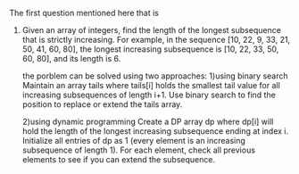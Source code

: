 The first question mentioned here that is 
1) Given an array of integers, find the length of the longest subsequence that is strictly increasing.
 For example, in the sequence [10, 22, 9, 33, 21, 50, 41, 60, 80], the longest increasing subsequence is [10, 22, 33, 50, 60, 80], and its length is 6.

    the porblem can be solved using two approaches:
     1)using binary search
        Maintain an array tails where tails[i] holds the smallest tail value for all increasing subsequences of length i+1.
        Use binary search to find the position to replace or extend the tails array.

     2)using dynamic programming
        Create a DP array dp where dp[i] will hold the length of the longest increasing subsequence ending at index i.
        Initialize all entries of dp as 1 (every element is an increasing subsequence of length 1).
        For each element, check all previous elements to see if you can extend the subsequence. 